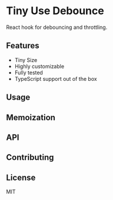 # Tiny Use Debounce

React hook for debouncing and throttling.

## Features

- Tiny Size
- Highly customizable
- Fully tested
- TypeScript support out of the box

## Usage

## Memoization

## API

## Contributing

## License

MIT
